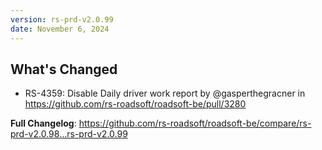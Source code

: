 ```yaml
---
version: rs-prd-v2.0.99
date: November 6, 2024
---
```


## What's Changed
* RS-4359: Disable Daily driver work report by @gasperthegracner in https://github.com/rs-roadsoft/roadsoft-be/pull/3280


**Full Changelog**: https://github.com/rs-roadsoft/roadsoft-be/compare/rs-prd-v2.0.98...rs-prd-v2.0.99